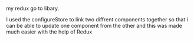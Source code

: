 my redux go to libary.


I used the configureStore to link two diffrent components together so that i can be able to update one component from the other and this was made much easier with the help of Redux 
